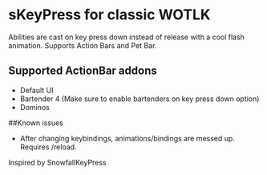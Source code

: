 # sKeyPress for classic WOTLK
Abilities are cast on key press down instead of release with a cool flash animation. Supports Action Bars and Pet Bar.

## Supported ActionBar addons
- Default UI
- Bartender 4 (Make sure to enable bartenders on key press down option)
- Dominos

##Known issues
- After changing keybindings, animations/bindings are messed up. Requires /reload.

Inspired by SnowfallKeyPress
